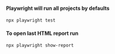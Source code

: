 #### Playwright will run all projects by defaults
`npx playwright test`

#### To open last HTML report run
`npx playwright show-report`